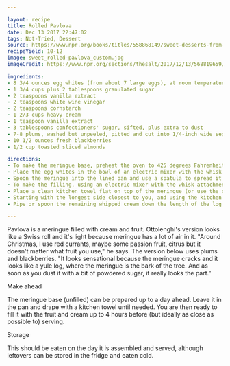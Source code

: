```yaml
---

layout: recipe
title: Rolled Pavlova
date: Dec 13 2017 22:47:02
tags: Not-Tried, Dessert
source: https://www.npr.org/books/titles/558868149/sweet-desserts-from-londons-ottolenghi)
recipeYield: 10-12
image: sweet_rolled-pavlova_custom.jpg
imageCredit: https://www.npr.org/sections/thesalt/2017/12/13/568819659/showstopping-holiday-desserts-for-home-cooks-of-all-skill-levels

ingredients:
- 8 3/4 ounces egg whites (from about 7 large eggs), at room temperature (they whisk better if not fridge-cold)
- 1 3/4 cups plus 2 tablespoons granulated sugar
- 2 teaspoons vanilla extract
- 2 teaspoons white wine vinegar
- 2 teaspoons cornstarch
- 1 2/3 cups heavy cream
- 1 teaspoon vanilla extract
- 3 tablespoons confectioners' sugar, sifted, plus extra to dust
- 7-8 plums, washed but unpeeled, pitted and cut into 1/4-inch wide segments (1 lb 5 ounces)
- 10 1/2 ounces fresh blackberries
- 1/2 cup toasted sliced almonds

directions:
- To make the meringue base, preheat the oven to 425 degrees Fahrenheit. Line a 15 x 10-inch jelly-roll pan or similar size shallow baking pan with parchment paper, so the paper rises 3⁄4-inch over the sides of the pan.
- Place the egg whites in the bowl of an electric mixer with the whisk attachment in place and beat on medium-high speed for about 1 minute, until soft peaks form. Gradually add the sugar, 1 tablespoon at a time, beating all the time for 5 minutes, until the mixture turns into a thick and glossy meringue. Turn the speed to low and add the vanilla extract, vinegar and cornstarch. Increase the speed to medium and beat for a minute, until fully combined.
- Spoon the meringue into the lined pan and use a spatula to spread it out evenly. Place in the preheated oven and immediately lower the temperature to 400 degrees Fahrenheit; the contrast in temperature helps create the crisp outside along with the gooey marshmallow-like inside. Bake for about 35 minutes, until the meringue is pale beige in color and crusty on top. Remove from the oven and set aside in the pan until completely cool. The meringue will have puffed up in the oven but will deflate slightly when cooled. If keeping until the next day, the meringue can be covered with a kitchen towel and set aside at room temperature.
- To make the filling, using an electric mixer with the whisk attachment on medium-high speed, beat the cream until very soft peaks form — this should take about 1 minute, longer if whisking by hand. Add the vanilla extract and confectioners' sugar and whisk to incorporate.
- Place a clean kitchen towel flat on top of the meringue (or use the one that is already there, if you've made this the day before) and quickly but carefully invert it onto the work surface, so that the crisp top of the meringue is now facing down and sitting on top of the kitchen towel. Lift the pan off and carefully peel away the parchment paper before spreading the meringue evenly with two-thirds of the whipped cream. Cover generously with 1 lb 2 ounces of the plums and 7 ounces of the blackberries, and sprinkle with 1/3 cup of the almonds.
- Starting with the longest side closest to you, and using the kitchen towel to assist, roll the meringue up and over, so that the edges come together to form a log. Gently pull away the kitchen towel as you roll, then slide the meringue onto a long tray or platter, seam side facing down. Don't worry if the meringue loses its shape a bit or some of the fruit spills out; just hold your nerve and use your hands to pat it back into the shape of the log.
- Pipe or spoon the remaining whipped cream down the length of the log. Top with the remaining fruit and almonds, dust with confectioners' sugar and serve.

---
```


Pavlova is a meringue filled with cream and fruit. Ottolenghi's version looks like a Swiss roll and it's light because meringue has a lot of air in it. "Around Christmas, I use red currants, maybe some passion fruit, citrus but it doesn't matter what fruit you use," he says. The version below uses plums and blackberries. "It looks sensational because the meringue cracks and it looks like a yule log, where the meringue is the bark of the tree. And as soon as you dust it with a bit of powdered sugar, it really looks the part."

Make ahead

The meringue base (unfilled) can be prepared up to a day ahead. Leave it in the pan and drape with a kitchen towel until needed. You are then ready to fill it with the fruit and cream up to 4 hours before (but ideally as close as possible to) serving.

Storage

This should be eaten on the day it is assembled and served, although leftovers can be stored in the fridge and eaten cold.

